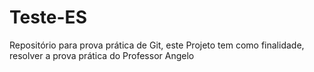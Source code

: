 # Teste-ES
Repositório para prova prática de Git,
este Projeto tem como finalidade, resolver a prova prática do Professor Angelo
